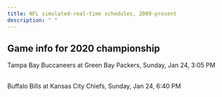 ```yaml
---
title: NFL simulated-real-time schedules, 2009-present
description: " "
---
```


## Game info for 2020 championship
Tampa Bay Buccaneers at Green Bay Packers, Sunday, Jan 24, 3:05 PM

<br/>Buffalo Bills at Kansas City Chiefs, Sunday, Jan 24, 6:40 PM

